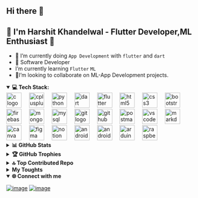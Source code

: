 ## Hi there 👋

## 👲 I'm <b>Harshit Khandelwal</b> - Flutter Developer,ML Enthusiast 👋

- 🔭 I’m currently doing `App Development` with `flutter` and `dart`
- 👲 Software Developer
- I’m currently learning `Flutter` `ML`
- 👯I’m looking to collaborate on ML-App Development projects.
  <!-- - 🤔 2022 Goal: Learn Developing a OS from scratch-->
  <!-- - 💬 Ask me about Technology in `Docker`, `Dart` , `Server` , `REST-APIs` and `DevOps` -->

 <details open>
   <summary><b>💻 Tech Stack:</b></summary>
 
  <img src="https://cdn.jsdelivr.net/gh/devicons/devicon/icons/c/c-original.svg" height="40" alt="c logo"  />
  <img width="12" />
  <img src="https://cdn.jsdelivr.net/gh/devicons/devicon/icons/cplusplus/cplusplus-original.svg" height="40" alt="cplusplus logo"  />
  <img width="12" />
  <img src="https://cdn.jsdelivr.net/gh/devicons/devicon/icons/python/python-original.svg" height="40" alt="python logo"  />
  <img width="12" />
  <img src="https://cdn.jsdelivr.net/gh/devicons/devicon/icons/dart/dart-original.svg" height="40" alt="dart logo"  />
  <img width="12" />
  <img src="https://cdn.jsdelivr.net/gh/devicons/devicon/icons/flutter/flutter-original.svg" height="40" alt="flutter logo"  />
  <img width="12" />
  <img src="https://cdn.jsdelivr.net/gh/devicons/devicon/icons/html5/html5-original.svg" height="40" alt="html5 logo"  />
  <img width="12" />
  <img src="https://cdn.jsdelivr.net/gh/devicons/devicon/icons/css3/css3-original.svg" height="40" alt="css3 logo"  />
  <img width="12" />
  <img src="https://cdn.jsdelivr.net/gh/devicons/devicon/icons/bootstrap/bootstrap-original.svg" height="40" alt="bootstrap logo"  />
  <img width="12" />
  <img src="https://cdn.jsdelivr.net/gh/devicons/devicon/icons/firebase/firebase-plain.svg" height="40" alt="firebase logo"  />
  <img width="12" />
  <img src="https://cdn.jsdelivr.net/gh/devicons/devicon/icons/mongodb/mongodb-plain-wordmark.svg" height="40" alt="mongodb logo"  />
  <img width="12" />
  <img src="https://cdn.jsdelivr.net/gh/devicons/devicon/icons/mysql/mysql-original.svg" height="40" alt="mysql logo"  />
  <img width="12" />
  <img src="https://cdn.jsdelivr.net/gh/devicons/devicon/icons/git/git-plain.svg" height="40" alt="git logo"  />
  <img width="12" />
  <img src="https://cdn.jsdelivr.net/gh/devicons/devicon/icons/github/github-original.svg" height="40" alt="github logo"  />
  <img width="12" />
  <img src="https://cdn.jsdelivr.net/gh/devicons/devicon/icons/postman/postman-original.svg" height="40" alt="postman logo"  />
  <img width="12" />
  <img src="https://cdn.jsdelivr.net/gh/devicons/devicon/icons/vscode/vscode-original.svg" height="40" alt="vscode logo"  />
  <img width="12" />
  <img src="https://cdn.jsdelivr.net/gh/devicons/devicon/icons/markdown/markdown-original.svg" height="40" alt="markdown logo"  />
  <img width="12" />
  <img src="https://cdn.jsdelivr.net/gh/devicons/devicon/icons/canva/canva-original.svg" height="40" alt="canva logo"  />
  <img width="12" />
  <img src="https://cdn.jsdelivr.net/gh/devicons/devicon/icons/figma/figma-original.svg" height="40" alt="figma logo"  />
  <img width="12" />
  <img src="https://cdn.jsdelivr.net/gh/devicons/devicon/icons/notion/notion-original.svg" height="40" alt="notion logo"  />
  <img width="12" />
  <img src="https://cdn.jsdelivr.net/gh/devicons/devicon/icons/androidstudio/androidstudio-original.svg" height="40" alt="androidstudio logo"  />
  <img width="12" />
  <img src="https://cdn.jsdelivr.net/gh/devicons/devicon/icons/android/android-original.svg" height="40" alt="android logo"  />
  <img width="12" />
   <img src="https://cdn.jsdelivr.net/gh/devicons/devicon/icons/arduino/arduino-original.svg" height="40" alt="arduino logo"  />
  <img width="12" />
  <img src="https://cdn.jsdelivr.net/gh/devicons/devicon/icons/raspberrypi/raspberrypi-original.svg" height="40" alt="raspberrypi logo"  />

 </details>
 
<details>
 <summary><b>📊 GitHub Stats</b></summary>

![hi](https://github-readme-stats.vercel.app/api?username=Harshit2756&theme=dark&hide_border=false&include_all_commits=true&count_private=true) <img width="12" />
![](https://github-readme-streak-stats.herokuapp.com/?user=Harshit2756&theme=dark&hide_border=false)
<br/><br/>
![](https://github-readme-stats.vercel.app/api/top-langs/?username=Harshit2756&theme=dark&hide_border=false&include_all_commits=true&count_private=true&layout=compact)

<!-- ![harshit2756's Top Languages](https://github-readme-stats.vercel.app/api/top-langs/?username=harshit2756&theme=tokyonight&show_icons=true&hide_border=false&layout=compact)-->

</details>

<details >
 <summary><b>🏆 GitHub Trophies </b></summary>
 
 ![](https://github-profile-trophy.vercel.app/?username=Harshit2756&theme=onedark&no-frame=false&no-bg=false&margin-w=4)

</details>

<details >
 <summary><b>🔝 Top Contributed Repo </b></summary>

![](https://github-contributor-stats.vercel.app/api?username=Harshit2756&limit=5&theme=dark&combine_all_yearly_contributions=true)

</details>
 
<!-- <details>
 <summary><b>My Tech Articles</b></summary>
 
  <a target="_blank" href="https://github-readme-medium-recent-article.vercel.app/medium/username/1"><img src="https://github-readme-medium-recent-article.vercel.app/medium/@hemnanisahil777/1" alt="Recent Article 1"></a>
 
 <a target="_blank" href="https://github-readme-medium-recent-article.vercel.app/medium/username/2"><img src="https://github-readme-medium-recent-article.vercel.app/medium/@hemnanisahil777/2" alt="Recent Article 2"></a>
 
 <a target="_blank" href="https://github-readme-medium-recent-article.vercel.app/medium/username/0"><img src="https://github-readme-medium-recent-article.vercel.app/medium/username/0" alt="Recent Article 3"></a>
 
</details> -->

<details>
 <summary><b>My Toughts</b></summary>

```
  Life myLife = new Life();
  myLife.startLife();
  while ( !myLife.isSuccess() )
    myLife.tryAgain();
    if (myLife.death()){
      break;
    }
  }
```

> You must finish what you start and finish it well!

</details>

<details open>
 <summary><b>🌐 Connect with me</b></summary>

[![image](https://img.shields.io/badge/Gmail-D14836?style=for-the-badge&logo=gmail&logoColor=white)](mailto:khandelwalharshit431+github@gmail.com)
[![image](https://img.shields.io/badge/LinkedIn-0077B5?style=for-the-badge&logo=linkedin&logoColor=white)](https://www.linkedin.com/in/harshit-khandelwal-3a76631b9/)

<!-- [![image](https://img.shields.io/badge/Twitter-1DA1F2?style=for-the-badge&logo=twitter&logoColor=white)](https://twitter.com/)-->

</details>
<!-- ### 😂 Random Dev Meme -->
<!-- <img src='https://randommeme-five.vercel.app/' style="height: 400px;"/> -->

<!-- [![](https://visitcount.itsvg.in/api?id=Harshit2756&icon=0&color=0)](https://visitcount.itsvg.in) -->
